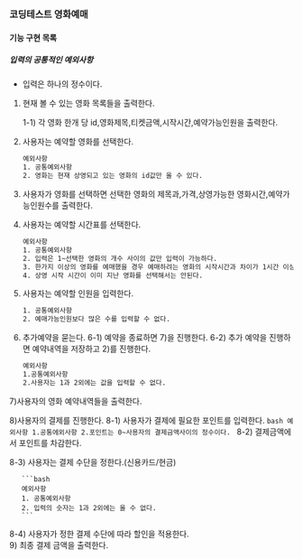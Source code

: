 ### 코딩테스트 영화예매
#### 기능 구현 목록
##### 입력의 공통적인 예외사항
 - 입력은 하나의 정수이다.
 
 1) 현재 볼 수 있는 영화 목록들을 출력한다.
   
    1-1) 각 영화 한개 당 id,영화제목,티켓금액,시작시간,예약가능인원을 출력한다.
 2) 사용자는 예약할 영화를 선택한다.
    ```bash
    예외사항
    1. 공통예외사항
    2. 영화는 현재 상영되고 있는 영화의 id값만 올 수 있다.
    ```
 3) 사용자가 영화를 선택하면 선택한 영화의 제목과,가격,상영가능한 영화시간,예약가능인원수를 출력한다.
 
 4) 사용자는 예약할 시간표를 선택한다.
     ```bash
     예외사항
     1. 공통예외사항
     2. 입력은 1~선택한 영화의 개수 사이의 값만 입력이 가능하다.
     3. 한가지 이상의 영화를 예매했을 경우 예매하려는 영화의 시작시간과 차이가 1시간 이상 차이날 수 없다.
     4. 상영 시작 시간이 이미 지난 영화를 선택해서는 안된다.
     ```
 5) 사용자는 예약할 인원을 입력한다.
    ```bash
    1. 공통예외사항
    2. 예매가능인원보다 많은 수를 입력할 수 없다.
    ```
 6) 추가예약을 묻는다.
    6-1) 예약을 종료하면 7)을 진행한다.
    6-2) 추가 예약을 진행하면 예약내역을 저장하고 2)를 진행한다.
    ```bash
    예외사항
    1.공통예외사항
    2.사용자는 1과 2외에는 값을 입력할 수 없다.
    ```
 7)사용자의 영화 예약내역들을 출력한다.
 
 8)사용자의 결제를 진행한다.
    8-1) 사용자가 결제에 필요한 포인트를 입력한다.
     ```bash
     예외사항
     1.공통에외사항
     2.포인트는 0~사용자의 결제금액사이의 정수이다.
    ```
    8-2) 결제금액에서 포인트를 차감한다.
   
   8-3) 사용자는 결제 수단을 정한다.(신용카드/현금) 
   
       ```bash
       예외사항 
       1. 공통예외사항
       2. 입력의 숫자는 1과 2외에는 올 수 없다.
       ```
   8-4) 사용자가 정한 결제 수단에 따라 할인을 적용한다.       
 9) 최종 결제 금액을 출력한다.
 
